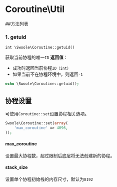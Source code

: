 # Coroutine\Util

##方法列表
### 1. getuid
```
int \Swoole\Coroutine::getuid()
```
获取当前协程的唯一`ID`
**返回值**：

* 成功时返回当前协程`ID（int）`
* 如果当前不在协程环境中，则返回`-1`

```php
echo \Swoole\Coroutine::getuid();
```

协程设置
---
可使用`Coroutine::set`设置协程相关选项。
```php
Swoole\Coroutine::set(array(
	'max_coroutine' => 4096,
));
```

#### max_coroutine
设置最大协程数，超过限制后底层将无法创建新的协程。

#### stack_size
设置单个协程初始栈的内存尺寸，默认为`8192`